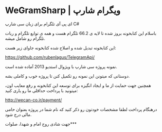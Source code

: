 # WeGramSharp | ویگرام شارپ
ای پی آی تلگرام برای زبان سی شارپ C#

باسلام
این کتابخونه بروز شده تا لایه ی 66.2 تلگرام هست و همه ی توابع تلگرام و ربات تلگرام رو شامل میشه.

این کتابخونه تبدیل شده و اصلاح شده کتابخونه جاوای زیر هست:

https://github.com/rubenlagus/TelegramApi/



نمونه پروژه سی شارپ با ویژوال استدیو 2013 آماده شده است.


دوستانی که میتونن این نمونه رو تکمیل کنن تا پروژه خوب و کاملی بشه.

همچنین جهت حمایت از ما و ایجاد انگیزه برای توسعه این کتابخونه و رفع معایب اون، میتونید با پرداخت حداقلی ما رو یاری کنید:

http://wecan-co.ir/payment/

درهنگام پرداخت لطفا مشخصات خودتون رو ذکر کنید که نام شما در پروژه بعنوان حامی مالی درج شود.

جهت شادی روح امام و شهدا، صلوات***
